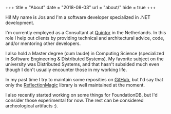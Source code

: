 +++
title = "About"
date  = "2018-08-03"
url   = "about/"
hide  =  true
+++

Hi! My name is Jos and I'm a software developer specialized in .NET development. 

I'm currently employed as a Consultant at [Quintor](https://www.quintor.nl) in the Netherlands. 
In this role I help out clients by providing technical and architectural advice, code, and/or mentoring other developers.

I also hold a Master degree (cum laude) in Computing Science (specialized in Software Engineering & Distributed Systems).
My favorite subject on the university was Distributed Systems, and that hasn't subsided much even though I don't usually encounter those in my working life.

In my past time I try to maintain some reposities on [GitHub](https://www.github.com/jvandertil), 
but I'd say that only the [ReflectionMagic](https://github.com/ReflectionMagic/ReflectionMagic) library is well maintained at the moment.

I also recently started working on some things for FoundationDB, but I'd consider those experimental for now. The rest can be considered archeological artifacts :).